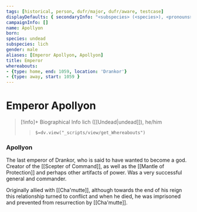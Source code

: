 ```yaml
---
tags: [historical, person, dufr/major, dufr/aware, testcase]
displayDefaults: { secondaryInfo: "<subspecies> (<species>), <pronouns>" }
campaignInfo: []
name: Apollyon
born:
species: undead
subspecies: lich
gender: male
aliases: [Emperor Apollyon, Apollyon]
title: Emperor
whereabouts:
- {type: home, end: 1059, location: 'Drankor'}
- {type: away, start: 1059 } 
---
```

# Emperor Apollyon
>[!info]+ Biographical Info
> lich ([[Undead|undead]]), he/him
>> `$=dv.view("_scripts/view/get_Whereabouts")`

### Apollyon

The last emperor of Drankor, who is said to have wanted to become a god. Creator of the [[Scepter of Command]], as well as the [[Mantle of Protection]] and perhaps other artifacts of power. Was a very successful general and commander. 

Originally allied with [[Cha'mutte]], although towards the end of his reign this relationship turned to conflict and when he died, he was imprisoned and prevented from resurrection by [[Cha'mutte]]. 
